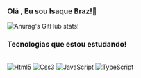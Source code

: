 ### Olá , Eu sou Isaque Braz!👋

![Anurag's GitHub stats](https://github-readme-stats.vercel.app/api?username=IsaqueBraz17&show_icons=true&theme=radical)!
### Tecnologias que estou estudando!

<div style="display:inline-block"></br>
  <img align="center "alt="Html5" src="https://img.shields.io/badge/HTML5-E34F26?style=for-the-badge&logo=html5&logoColor=white"/>
  <img align="center "alt="Css3" src="https://img.shields.io/badge/CSS3-1572B6?style=for-the-badge&logo=css3&logoColor=white"/>
  <img align="center "alt="JavaScript" src="https://img.shields.io/badge/JavaScript-F7DF1E?style=for-the-badge&logo=javascript&logoColor=black"/>
  <img align="center "alt="TypeScript" src="https://img.shields.io/badge/TypeScript-007ACC?style=for-the-badge&logo=typescript&logoColor=white"/>
</div>

